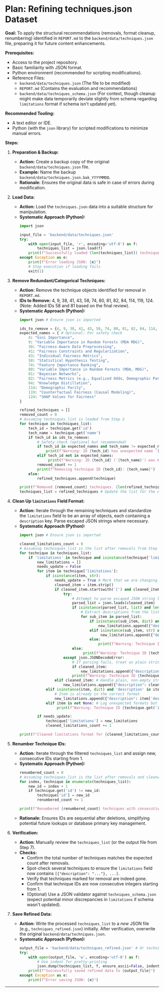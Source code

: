 # Plan: Refining techniques.json Dataset

**Goal:** To apply the structural recommendations (removals, format cleanup, renumbering) identified in `REPORT.md` to the `backend/data/techniques.json` file, preparing it for future content enhancements.

**Prerequisites:**

*   Access to the project repository.
*   Basic familiarity with JSON format.
*   Python environment (recommended for scripting modifications).
*   Reference Files:
    *   `backend/data/techniques.json` (The file to be modified)
    *   `REPORT.md` (Contains the evaluation and recommendations)
    *   `backend/data/techniques_schema.json` (For context, though cleanup might make data temporarily deviate slightly from schema regarding `limitations` format if schema isn't updated yet).

**Recommended Tooling:**

*   A text editor or IDE.
*   Python (with the `json` library) for scripted modifications to minimize manual errors.

**Steps:**

1.  **Preparation & Backup:**
    *   **Action:** Create a backup copy of the original `backend/data/techniques.json` file.
    *   **Example:** Name the backup `backend/data/techniques.json.bak_YYYYMMDD`.
    *   **Rationale:** Ensures the original data is safe in case of errors during modification.

2.  **Load Data:**
    *   **Action:** Load the `techniques.json` data into a suitable structure for manipulation.
    *   **Systematic Approach (Python):**
        ```python
        import json

        input_file = 'backend/data/techniques.json'
        try:
            with open(input_file, 'r', encoding='utf-8') as f:
                techniques_list = json.load(f)
            print(f"Successfully loaded {len(techniques_list)} techniques from {input_file}")
        except Exception as e:
            print(f"Error loading JSON: {e}")
            # Stop execution if loading fails
            exit(1)
        ```

3.  **Remove Redundant/Categorical Techniques:**
    *   **Action:** Remove the technique objects identified for removal in `REPORT.md`.
    *   **IDs to Remove:** 4, 9, 38, 41, 43, 58, 74, 80, 81, 82, 84, 114, 119, 124. (Note: Added IDs 58 and 81 based on the final review).
    *   **Systematic Approach (Python):**
        ```python
        import json # Ensure json is imported

        ids_to_remove = {4, 9, 38, 41, 43, 58, 74, 80, 81, 82, 84, 114, 119, 124}
        expected_names = { # Optional: For safety check
            4: "Gini Importance",
            9: "Variable Importance in Random Forests (MDA MDG)",
            38: "Fairness-Aware Data Preprocessing",
            41: "Fairness Constraints and Regularization",
            43: "Individual Fairness Metrics",
            58: "Statistical Hypothesis Testing",
            74: "Feature Importance Ranking",
            80: "Variable Importance in Random Forests (MDA, MDG)",
            81: "Bayesian Networks",
            82: "Fairness Metrics (e.g., Equalized Odds, Demographic Parity)",
            84: "Knowledge Distillation",
            114: "Demographic Parity",
            119: "Counterfactual Fairness (Causal Modeling)",
            124: "SHAP Values for Fairness"
        }

        refined_techniques = []
        removed_count = 0
        # Assuming techniques_list is loaded from Step 2
        for technique in techniques_list:
            tech_id = technique.get('id')
            tech_name = technique.get('name')
            if tech_id in ids_to_remove:
                # Safety check (optional but recommended)
                if tech_id in expected_names and tech_name != expected_names[tech_id]:
                    print(f"Warning: ID {tech_id} has unexpected name '{tech_name}'. Expected '{expected_names[tech_id]}'. Still removing.")
                elif tech_id not in expected_names:
                     print(f"Warning: ID {tech_id} ('{tech_name}') was marked for removal but not in expected name list.")
                removed_count += 1
                print(f"Removing technique ID {tech_id}: {tech_name}")
            else:
                refined_techniques.append(technique)

        print(f"Removed {removed_count} techniques. {len(refined_techniques)} remaining.")
        techniques_list = refined_techniques # Update the list for the next step
        ```

4.  **Clean Up `limitations` Field Format:**
    *   **Action:** Iterate through the remaining techniques and standardize the `limitations` field to be an array of objects, each containing a `description` key. Parse escaped JSON strings where necessary.
    *   **Systematic Approach (Python):**
        ```python
        import json # Ensure json is imported

        cleaned_limitations_count = 0
        # Assuming techniques_list is the list after removals from Step 3
        for technique in techniques_list:
            if 'limitations' in technique and isinstance(technique['limitations'], list):
                new_limitations = []
                needs_update = False
                for item in technique['limitations']:
                    if isinstance(item, str):
                        needs_update = True # Mark that we are changing the format
                        cleaned_item = item.strip()
                        if cleaned_item.startswith('[') and cleaned_item.endswith(']'):
                            try:
                                # Attempt to parse escaped JSON string like "[{\"description\": \"...\"}]"
                                parsed_list = json.loads(cleaned_item)
                                if isinstance(parsed_list, list) and len(parsed_list) > 0:
                                    # Extract descriptions from the list items
                                    for sub_item in parsed_list:
                                        if isinstance(sub_item, dict) and 'description' in sub_item and sub_item['description'].strip():
                                            new_limitations.append({"description": sub_item['description'].strip()})
                                        elif isinstance(sub_item, str) and sub_item.strip(): # Handle lists of strings within the escaped JSON
                                             new_limitations.append({"description": sub_item.strip()})
                                        else:
                                            print(f"Warning: Technique ID {technique.get('id')}: Found non-standard item in parsed limitation list: {sub_item}")
                                else:
                                     print(f"Warning: Technique ID {technique.get('id')}: Parsed limitation string resulted in empty or non-list: {cleaned_item}")
                            except json.JSONDecodeError:
                                # If parsing fails, treat as plain string if non-empty
                                if cleaned_item:
                                    new_limitations.append({"description": cleaned_item})
                                print(f"Warning: Technique ID {technique.get('id')}: Failed to parse limitation string: {cleaned_item}")
                        elif cleaned_item: # Handle plain, non-empty strings
                            new_limitations.append({"description": cleaned_item})
                    elif isinstance(item, dict) and 'description' in item and item['description'].strip():
                        # Item is already in the correct format
                        new_limitations.append({"description": item['description'].strip()})
                    elif item is not None: # Log unexpected formats but don't add them
                         print(f"Warning: Technique ID {technique.get('id')}: Unexpected item format in limitations: {item}")

                if needs_update:
                    technique['limitations'] = new_limitations
                    cleaned_limitations_count += 1

        print(f"Cleaned limitations format for {cleaned_limitations_count} techniques.")
        ```

5.  **Renumber Technique IDs:**
    *   **Action:** Iterate through the filtered `techniques_list` and assign new, consecutive IDs starting from 1.
    *   **Systematic Approach (Python):**
        ```python
        renumbered_count = 0
        # Assuming techniques_list is the list after removals and cleanup
        for index, technique in enumerate(techniques_list):
            new_id = index + 1
            if technique.get('id') != new_id:
                technique['id'] = new_id
                renumbered_count += 1

        print(f"Renumbered {renumbered_count} techniques with consecutive IDs starting from 1.")
        ```
    *   **Rationale:** Ensures IDs are sequential after deletions, simplifying potential future lookups or database primary key management.

6.  **Verification:**
    *   **Action:** Manually review the `techniques_list` (or the output file from Step 7).
    *   **Checks:**
        *   Confirm the total number of techniques matches the expected count after removals.
        *   Spot-check several techniques to ensure the `limitations` field now contains `[{"description": "..."}, ...]`.
        *   Verify that techniques marked for removal are indeed gone.
        *   Confirm that technique IDs are now consecutive integers starting from 1.
        *   (Optional) Use a JSON validator against `techniques_schema.json` (expect potential minor discrepancies in `limitations` if schema wasn't updated).

7.  **Save Refined Data:**
    *   **Action:** Write the processed `techniques_list` to a *new* JSON file (e.g., `techniques_refined.json`) initially. After verification, overwrite the original `backend/data/techniques.json`.
    *   **Systematic Approach (Python):**
        ```python
        output_file = 'backend/data/techniques_refined.json' # Or techniques.json to overwrite
        try:
            with open(output_file, 'w', encoding='utf-8') as f:
                # Use indent for pretty-printing
                json.dump(techniques_list, f, ensure_ascii=False, indent=2)
            print(f"Successfully saved refined data to {output_file}")
        except Exception as e:
            print(f"Error saving JSON: {e}")
        ```

---